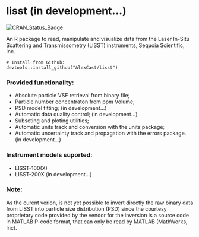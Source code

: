 # lisst (in development...)

[![CRAN\_Status\_Badge](https://www.r-pkg.org/badges/version/lisst)](https://cran.r-project.org/package=lisst)

An R package to read, manipulate and visualize data from the Laser In-Situ Scattering and Transmissometry (LISST) instruments, Sequoia Scientific, Inc.

```
# Install from Github:
devtools::install_github("AlexCast/lisst")
```

### Provided functionality:
- Absolute particle VSF retrieval from binary file;
- Particle number concentraton from ppm Volume;
- PSD model fitting; (in development...)
- Automatic data quality control; (in development...)
- Subseting and ploting utilities;
- Automatic units track and conversion with the units package;
- Automatic uncertainty track and propagation with the errors package. (in development...)

### Instrument models suported:
- LISST-100(X)
- LISST-200X (in development...)


### Note:
As the curent verion, is not yet possible to invert directly the raw binary data from LISST into particle size distribution (PSD) since the courtesy proprietary code provided by the vendor for the inversion is a source code in MATLAB P-code format, that can only be read by MATLAB (MathWorks, Inc).
